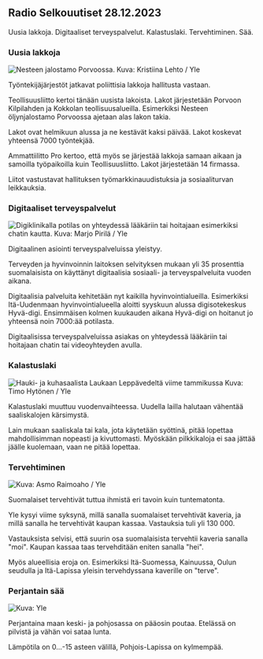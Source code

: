 ## Radio Selkouutiset 28.12.2023

Uusia lakkoja. Digitaaliset terveyspalvelut. Kalastuslaki. Tervehtiminen. Sää.

### Uusia lakkoja

![Nesteen jalostamo Porvoossa. Kuva: Kristiina Lehto / Yle](https://images.cdn.yle.fi/image/upload/c_crop,h_1681,w_2993,x_0,y_0/ar_1.7777777777777777,c_fill,g_faces,h_675,w_1200/dpr_1.0/q_auto:eco/f_auto/fl_lossy/v1702300320/39-12138016576fb51b07a7)

Työntekijäjärjestöt jatkavat poliittisia lakkoja hallitusta vastaan.

Teollisuusliitto kertoi tänään uusista lakoista. Lakot järjestetään Porvoon Kilpilahden ja Kokkolan teollisuusalueilla. Esimerkiksi Nesteen öljynjalostamo Porvoossa ajetaan alas lakon takia.

Lakot ovat helmikuun alussa ja ne kestävät kaksi päivää. Lakot koskevat yhteensä 7000 työntekjää.

Ammattiilitto Pro kertoo, että myös se järjestää lakkoja samaan aikaan ja samoilla työpaikoilla kuin Teollisuusliitto. Lakot järjestetään 14 firmassa.

Liitot vastustavat hallituksen työmarkkinauudistuksia ja sosiaaliturvan leikkauksia.

### Digitaaliset terveyspalvelut

![Digiklinikalla potilas on yhteydessä lääkäriin tai hoitajaan esimerkiksi chatin kautta. Kuva: Marjo Pirilä / Yle](https://images.cdn.yle.fi/image/upload/c_crop,h_3510,w_6240,x_0,y_322/ar_1.7777777777777777,c_fill,g_faces,h_675,w_1200/dpr_1.0/q_auto:eco/f_auto/fl_lossy/v1604918011/39-7397865fa91a1814b97)

Digitaalinen asiointi terveyspalveluissa yleistyy.

Terveyden ja hyvinvoinnin laitoksen selvityksen mukaan yli 35 prosenttia suomalaisista on käyttänyt digitaalisia sosiaali- ja terveyspalveluita vuoden aikana.

Digitaalisia palveluita kehitetään nyt kaikilla hyvinvointialueilla. Esimerkiksi Itä-Uudenmaan hyvinvointialueella aloitti syyskuun alussa digisotekeskus Hyvä-digi. Ensimmäisen kolmen kuukauden aikana Hyvä-digi on hoitanut jo yhteensä noin 7000:ää potilasta.

Digitaalisissa terveyspalveluissa asiakas on yhteydessä lääkäriin tai hoitajaan chatin tai videoyhteyden avulla.

### Kalastuslaki

![Hauki- ja kuhasaalista Laukaan Leppävedeltä viime tammikussa Kuva: Timo Hytönen / Yle](https://images.cdn.yle.fi/image/upload/c_crop,h_2268,w_4028,x_0,y_378/ar_1.7777777777777777,c_fill,g_faces,h_675,w_1200/dpr_1.0/q_auto:eco/f_auto/fl_lossy/v1674123240/39-106135163c9174eed3bc)

Kalastuslaki muuttuu vuodenvaihteessa. Uudella lailla halutaan vähentää saaliskalojen kärsimystä.

Lain mukaan saaliskala tai kala, jota käytetään syöttinä, pitää lopettaa mahdollisimman nopeasti ja kivuttomasti. Myöskään pilkkikaloja ei saa jättää jäälle kuolemaan, vaan ne pitää lopettaa.

### Tervehtiminen

![ Kuva: Asmo Raimoaho / Yle](https://images.cdn.yle.fi/image/upload/c_crop,h_607,w_1080,x_0,y_927/ar_1.7777777777777777,c_fill,g_faces,h_675,w_1200/dpr_1.0/q_auto:eco/f_auto/fl_lossy/v1702994422/39-121794065819bf54efd4)

Suomalaiset tervehtivät tuttua ihmistä eri tavoin kuin tuntematonta.

Yle kysyi viime syksynä, millä sanalla suomalaiset tervehtivät kaveria, ja millä sanalla he tervehtivät kaupan kassaa. Vastauksia tuli yli 130 000.

Vastauksista selvisi, että suurin osa suomalaisista tervehtii kaveria sanalla \"moi\". Kaupan kassaa taas tervehditään eniten sanalla \"hei\".

Myös alueellisia eroja on. Esimerkiksi Itä-Suomessa, Kainuussa, Oulun seudulla ja Itä-Lapissa yleisin tervehdyssana kaverille on \"terve\".

### Perjantain sää

![ Kuva: Yle](https://images.cdn.yle.fi/image/upload/c_crop,h_1080,w_1919,x_0,y_0/ar_1.7777777777777777,c_fill,g_faces,h_675,w_1200/dpr_1.0/q_auto:eco/f_auto/fl_lossy/v1703768882/39-1221125658d730b8605a)

Perjantaina maan keski- ja pohjosassa on pääosin poutaa. Etelässä on pilvistä ja vähän voi sataa lunta.

Lämpötila on 0\...-15 asteen välillä, Pohjois-Lapissa on kylmempää.

